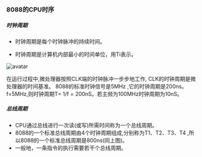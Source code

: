 ### 8088的CPU时序

##### 时钟周期

- 时钟周期是每个时钟脉冲的持续时间。

- 时钟周期是计算机内部最小的时间单位，用Ti表示。

![avatar](http://m.qpic.cn/psc?/V13aWMwP0ezS09/dc.CEbKkDpD9Z7TwDzRx57Uncrde8FFnGt4QKmMxoEPSw.CF24ViIhT6oLKcGYGt9P9ExHM0RHYtslNfRxC9dA!!/b&bo=hAPOAAAAAAADB2s!&rf=viewer_4)

在运行过程中,微处理器按照CLK端的时钟脉冲一步步地工作, CLK的时钟周期是微处理器的时间基准。
8088的标准时钟信号是5MHz ,它的时钟周期是200ns。
f=5MHz,则时钟周期T= 1/f = 200nS。若主频为100MHz时钟周期为10nS。

##### 总线周期

- CPU通过总线进行一次读(或写)所需时间称为一个总线周期。
- 8088的一个标准总线周期由4个时钟周期组成,分别称为T1、T2、T3、T4 ,所以8088的一个标准总线周期是800ns(同上图)。
- 一般地，一条指令的执行需要若干个总线周期。

